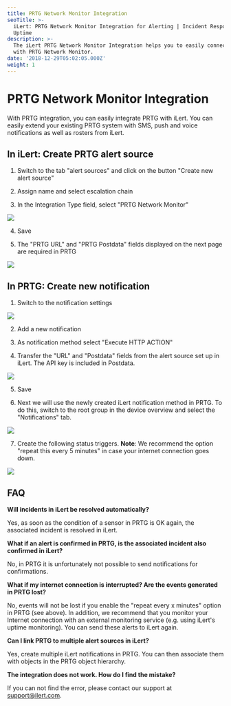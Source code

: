 ```yaml
---
title: PRTG Network Monitor Integration
seoTitle: >-
  iLert: PRTG Network Monitor Integration for Alerting | Incident Response |
  Uptime
description: >-
  The iLert PRTG Network Monitor Integration helps you to easily connect iLert
  with PRTG Network Monitor.
date: '2018-12-29T05:02:05.000Z'
weight: 1
---
```


# PRTG Network Monitor Integration

With PRTG integration, you can easily integrate PRTG with iLert. You can easily extend your existing PRTG system with SMS, push and voice notifications as well as rosters from iLert.

## In iLert: Create PRTG alert source <a id="create-alarm-source"></a>

1. Switch to the tab "alert sources" and click on the button "Create new alert source"

2. Assign name and select escalation chain

3. In the Integration Type field, select "PRTG Network Monitor"

![](../.gitbook/assets/pg1.png)

4. Save

5. The "PRTG URL" and "PRTG Postdata" fields displayed on the next page are required in PRTG

![](../.gitbook/assets/pg2.png)

## In PRTG: Create new notification <a id="create-notification"></a>

1. Switch to the notification settings

![](../.gitbook/assets/pg3.png)

2. Add a new notification

3. As notification method select "Execute HTTP ACTION"

4. Transfer the "URL" and "Postdata" fields from the alert source set up in iLert. The API key is included in Postdata.

![](../.gitbook/assets/pg4.png)

5. Save

6. Next we will use the newly created iLert notification method in PRTG. To do this, switch to the root group in the device overview and select the "Notifications" tab.

![](../.gitbook/assets/pg5.png)

7. Create the following status triggers. **Note**: We recommend the option "repeat this every 5 minutes" in case your internet connection goes down.

![](../.gitbook/assets/pg6.png)

## FAQ <a id="faq"></a>

**Will incidents in iLert be resolved automatically?**

Yes, as soon as the condition of a sensor in PRTG is OK again, the associated incident is resolved in iLert.

**What if an alert is confirmed in PRTG, is the associated incident also confirmed in iLert?**

No, in PRTG it is unfortunately not possible to send notifications for confirmations.

**What if my internet connection is interrupted? Are the events generated in PRTG lost?**

No, events will not be lost if you enable the "repeat every x minutes" option in PRTG \(see above\). In addition, we recommend that you monitor your Internet connection with an external monitoring service \(e.g. using iLert's uptime monitoring\). You can send these alerts to iLert again.

**Can I link PRTG to multiple alert sources in iLert?**

Yes, create multiple iLert notifications in PRTG. You can then associate them with objects in the PRTG object hierarchy.

**The integration does not work. How do I find the mistake?**

If you can not find the error, please contact our support at [support@ilert.com](support@ilert.com).

